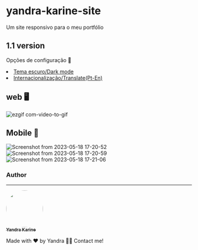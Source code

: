 # yandra-karine-site
Um site responsivo para o meu portfólio

## 1.1 version
Opções de configuração :wrench:
<u>
<li>Tema escuro/Dark mode</li>
<li>Internacionalização/Translate(Pt-En)</li>
</u>

## web :desktop_computer:
![ezgif com-video-to-gif](https://github.com/yandrakarine/yandra-karine-site/assets/89264979/230df060-2cca-454e-8352-2fdf26662648)

## Mobile :iphone:
![Screenshot from 2023-05-18 17-20-52](https://github.com/yandrakarine/yandra-karine-site/assets/89264979/d27b18f0-7803-438a-82fe-ac69383a8e99)
![Screenshot from 2023-05-18 17-20-59](https://github.com/yandrakarine/yandra-karine-site/assets/89264979/a2c0794f-8651-4cdf-9150-15229c5cfcf6)
![Screenshot from 2023-05-18 17-21-06](https://github.com/yandrakarine/yandra-karine-site/assets/89264979/49a94d1b-a279-4a87-9447-604f0115ab88)

### Author

---

<a href="https://github.com/yandrakrine">
 <img style="border-radius: 50%;" src="https://github.com/yandrakarine.png" width="100px;" alt=""/>
 <br />
 <sub><b>Yandra Karine</b></sub>
</a>

Made with ❤️ by Yandra 👋🏽 Contact me!
